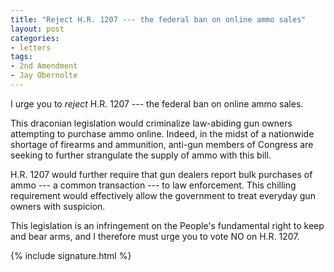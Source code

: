 ```yaml
---
title: "Reject H.R. 1207 --- the federal ban on online ammo sales"
layout: post
categories:
- letters
tags:
- 2nd Amendment
- Jay Obernolte
---
```


I urge you to *reject* H.R. 1207 --- the federal ban on online ammo sales.

This draconian legislation would criminalize law-abiding gun owners attempting to purchase ammo online. Indeed, in the midst of a nationwide shortage of firearms and ammunition, anti-gun members of Congress are seeking to further strangulate the supply of ammo with this bill.

H.R. 1207 would further require that gun dealers report bulk purchases of ammo --- a common transaction --- to law enforcement. This chilling requirement would effectively allow the government to treat everyday gun owners with suspicion.

This legislation is an infringement on the People's fundamental right to keep and bear arms, and I therefore must urge you to vote NO on H.R. 1207.

{% include signature.html %}
